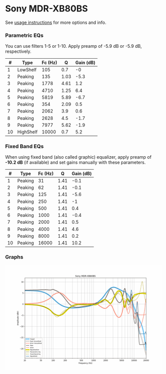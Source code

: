 # Sony MDR-XB80BS
See [usage instructions](https://github.com/jaakkopasanen/AutoEq#usage) for more options and info.

### Parametric EQs
You can use filters 1-5 or 1-10. Apply preamp of -5.9 dB or -5.9 dB, respectively.

|   # | Type      |   Fc (Hz) |    Q |   Gain (dB) |
|-----|-----------|-----------|------|-------------|
|   1 | LowShelf  |       105 | 0.7  |        -0   |
|   2 | Peaking   |       135 | 1.03 |        -5.3 |
|   3 | Peaking   |      1778 | 4.61 |         1.2 |
|   4 | Peaking   |      4710 | 1.25 |         6.4 |
|   5 | Peaking   |      5819 | 5.89 |        -6.7 |
|   6 | Peaking   |       354 | 2.09 |         0.5 |
|   7 | Peaking   |      2062 | 3.9  |         0.6 |
|   8 | Peaking   |      2628 | 4.5  |        -1.7 |
|   9 | Peaking   |      7977 | 5.62 |        -1.9 |
|  10 | HighShelf |     10000 | 0.7  |         5.2 |

### Fixed Band EQs
When using fixed band (also called graphic) equalizer, apply preamp of **-10.2 dB** (if available) and set gains manually with these parameters.

|   # | Type    |   Fc (Hz) |    Q |   Gain (dB) |
|-----|---------|-----------|------|-------------|
|   1 | Peaking |        31 | 1.41 |        -0.1 |
|   2 | Peaking |        62 | 1.41 |        -0.1 |
|   3 | Peaking |       125 | 1.41 |        -5.6 |
|   4 | Peaking |       250 | 1.41 |        -1   |
|   5 | Peaking |       500 | 1.41 |         0.4 |
|   6 | Peaking |      1000 | 1.41 |        -0.4 |
|   7 | Peaking |      2000 | 1.41 |         0.5 |
|   8 | Peaking |      4000 | 1.41 |         4.6 |
|   9 | Peaking |      8000 | 1.41 |         0.2 |
|  10 | Peaking |     16000 | 1.41 |        10.2 |

### Graphs
![](./Sony%20MDR-XB80BS.png)
